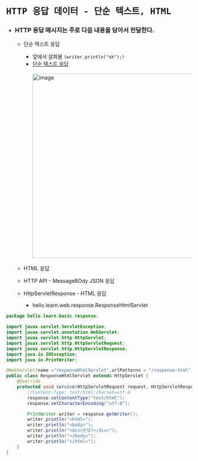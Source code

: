# `HTTP 응답 데이터 - 단순 텍스트, HTML`

- ### HTTP 응답 메시지는 주로 다음 내용을 담아서 전달한다.
  - 단순 텍스트 응답
    - 앞에서 살펴봄 `(writer.println("ok");)`
    - [단순 텍스트 응답](https://github.com/kkang4913/learn/blob/master/src/main/java/hello/learn/basic/response/ResponseHeaderServlet.java)<br></br>
      <img width="500" alt="image" src="https://user-images.githubusercontent.com/100770651/235630274-001ee84f-091d-4715-a396-f7e34462f4b2.png">
  - HTML 응답
  - HTTP API - MessageBOdy JSON 응답

  - HttpServletResponse - HTML 응답
    - hello.learn.web.response.ResponseHtmlServlet
```java
package hello.learn.basic.response;

import javax.servlet.ServletException;
import javax.servlet.annotation.WebServlet;
import javax.servlet.http.HttpServlet;
import javax.servlet.http.HttpServletRequest;
import javax.servlet.http.HttpServletResponse;
import java.io.IOException;
import java.io.PrintWriter;

@WebServlet(name ="responseHtmlServlet",urlPatterns = "/response-html")
public class ResponseHtmlServlet extends HttpServlet {
    @Override
    protected void service(HttpServletRequest request, HttpServletResponse response) throws ServletException, IOException {
        //Content-Type: text/html;charset=utf-8
        response.setContentType("text/html");
        response.setCharacterEncoding("utf-8");

        PrintWriter writer = response.getWriter();
        writer.println("<html>");
        writer.println("<body>");
        writer.println("<div>안녕?</div>");
        writer.println("</body>");
        writer.println("</html>");
    }
}

```
